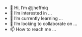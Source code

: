 - 👋 Hi, I’m @jheffniq
- 👀 I’m interested in ...
- 🌱 I’m currently learning ...
- 💞️ I’m looking to collaborate on ...
- 📫 How to reach me ...

<!---
jheffniq/jheffniq is a ✨ special ✨ repository because its `README.md` (this file) appears on your GitHub profile.
You can click the Preview link to take a look at your changes.
--->
